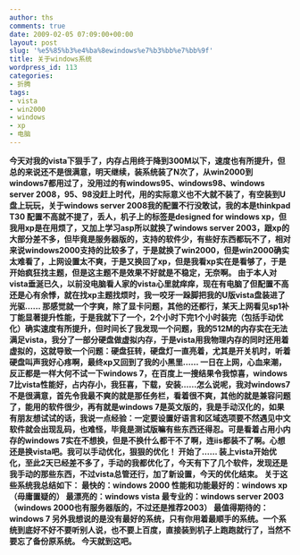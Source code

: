 ```yaml
---
author: ths
comments: true
date: 2009-02-05 07:09:00+00:00
layout: post
slug: '%e5%85%b3%e4%ba%8ewindows%e7%b3%bb%e7%bb%9f'
title: 关于windows系统
wordpress_id: 113
categories:
- 折腾
tags:
- vista
- win2000
- windows
- xp
- 电脑
---
```


**今天对我的vista下狠手了，内存占用终于降到300M以下，速度也有所提升，但总的来说还不是很满意，明天继续，装系统装了N次了，从win2000到windows7都用过了，没用过的有windows95、windows98、windows
server 2008，95、98没赶上时代，用的实际意义也不大就不装了，有空装到U盘上玩玩，关于windows server
2008我的配置不行没敢试，我的本是thinkpad T30 配置不高就不提了，丢人，机子上的标签是designed for
windows xp，但我用xp是在用烦了，又加上学习asp所以就换了windows server
2003，跟xp的大部分差不多，但毕竟是服务器版的，支持的软件少，有些好东西都玩不了，相对来说windows2000支持的比较多了，于是就换了win2000，但是win2000确实太难看了，上网设置太不爽，于是又换回了xp，但是我看xp实在是看够了，于是开始疯狂找主题，但是这主题不是效果不好就是不稳定，无奈啊。
由于本人对vista垂涎已久，以前没电脑看人家的vista心里就痒痒，现在有电脑了但配置不高还是心有余悸，就在找xp主题找烦时，我一咬牙一跺脚把我的U版vista盘装进了光驱……
那感觉就一个字爽，除了显卡问题，其他的还都行，某天上网看见sp1补丁能显著提升性能，于是我就下了一个，2个小时下完1个小时装完（包括手动优化）确实速度有所提升，但时间长了我发现一个问题，我的512M的内存实在无法满足vista，我分了一部分硬盘做虚拟内存，于是vista用我物理内存的同时还用着虚拟的，这就导致一个问题：硬盘狂转，硬盘灯一直亮着，尤其是开关机时，听着硬盘叫声我好心疼啊，最终xp又回到了我的小黑里……
一日在上网，心血来潮，反正都是一样大何不试一下windows 7，在百度上一搜结果令我惊喜，windows
7比vista性能好，占内存小，我狂喜，下载，安装……怎么说呢，我对windows7不是很满意，首先令我最不爽的就是那任务栏，看着很不爽，其他的就是兼容问题了，能用的软件很少，再有就是windows
7是英文版的，我是手动汉化的，如果有朋友想试试的话，我说一点经验：一定要设置好语言和区域选项要不然遇见中文软件就会出现乱码，也难怪，毕竟是测试版嘛有些东西还得忍。可是看着占用小内存的windows
7实在不想换，但是不换什么都干不了啊，连iis都装不了啊。心想还是换vista吧。我可以手动优化，狠狠的优化！ 开始了……
装上vista开始优化，至此2天已经差不多了，手动的我都优化了，今天有下了几个软件，发现还是我手动的那些东西，不过vista总管还行，加了新设置，今天的优化结束。
关于这些系统我总结如下： 最快的：windows 2000 性能和功能最好的：windows xp（毋庸置疑的）
最漂亮的：windows vista 最专业的：windows server 2003（windows
2000也有服务器版的，不过还是推荐2003） 最值得期待的：windows 7
另外我想说的是没有最好的系统，只有你用着最顺手的系统。一个系统到底好不好不要听别人说，也不要上百度，直接装到机子上跑跑就行了，当然不要忘了备份原系统。
今天就到这吧。**




